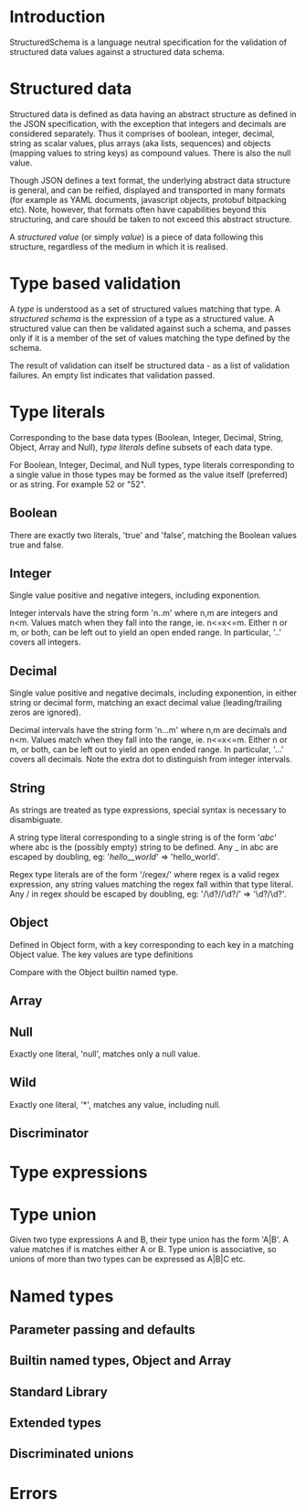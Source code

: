 # Introduction

StructuredSchema is a language neutral specification for the validation of structured data values against a structured data schema.

# Structured data

Structured data is defined as data having an abstract structure as defined in the JSON specification, with the exception that integers and decimals are considered separately. Thus it comprises of boolean, integer, decimal, string as scalar values, plus arrays (aka lists, sequences) and objects (mapping values to string keys) as compound values. There is also the null value.

Though JSON defines a text format, the underlying abstract data structure is general, and can be reified, displayed and transported in many formats (for example as YAML documents, javascript objects, protobuf bitpacking etc). Note, however, that formats often have capabilities beyond this structuring, and care should be taken to not exceed this abstract structure. 

A *structured value* (or simply *value*) is a piece of data following this structure, regardless of the medium in which it is realised.

# Type based validation

A *type* is understood as a set of structured values matching that type. A *structured schema* is the expression of a type as a structured value. A structured value can then be validated against such a schema, and passes only if it is a member of the set of values matching the type defined by the schema.

The result of validation can itself be structured data - as a list of validation failures. An empty list indicates that validation passed.

# Type literals

Corresponding to the base data types (Boolean, Integer, Decimal, String, Object, Array and Null), *type literals* define subsets of each data type.

For Boolean, Integer, Decimal, and Null types, type literals corresponding to a single value in those types may be formed as the value itself (preferred) or as string. For example 52 or "52".

## Boolean

There are exactly two literals, 'true' and 'false', matching the Boolean values true and false. 

## Integer

Single value positive and negative integers, including exponention.

Integer intervals have the string form 'n..m' where n,m are integers and n<m. Values match when they fall into the range, ie. n<=x<=m. Either n or m, or both, can be left out to yield an open ended range. In particular, '..' covers all integers.

## Decimal

Single value positive and negative decimals, including exponention, in either string or decimal form, matching an exact decimal value (leading/trailing zeros are ignored). 

Decimal intervals have the string form 'n...m' where n,m are decimals and n<m. Values match when they fall into the range, ie. n<=x<=m. Either n or m, or both, can be left out to yield an open ended range. In particular, '...' covers all decimals. Note the extra dot to distinguish from integer intervals.

## String

As strings are treated as type expressions, special syntax is necessary to disambiguate.

A string type literal corresponding to a single string is of the form '_abc_' where abc is the (possibly empty) string to be defined. Any _ in abc are escaped by doubling, eg: '_hello__world_' => 'hello_world'.

Regex type literals are of the form '/regex/' where regex is a valid regex expression, any string values matching the regex fall within that type literal. Any / in regex should be escaped by doubling, eg: '/\d?//\d?/' => '\d?/\d?'.

## Object

Defined in Object form, with a key corresponding to each key in a matching Object value. The key values are type definitions


Compare with the Object builtin named type.

## Array




## Null

Exactly one literal, 'null', matches only a null value.

## Wild

Exactly one literal, '*', matches any value, including null.

## Discriminator

# Type expressions

# Type union

Given two type expressions A and B, their type union has the form 'A|B'. A value matches if is matches either A or B. Type union is associative, so unions of more than two types can be expressed as A|B|C etc. 

# Named types

## Parameter passing and defaults

## Builtin named types, Object and Array

## Standard Library

## Extended types

## Discriminated unions 

# Errors



